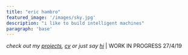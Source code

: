```yaml
---
title: "eric hambro"
featured_image: '/images/sky.jpg'
description: "i like to build intelligent machines"
paragraph: 'base'
---
```


*check out my [projects](./projects), [cv](./vitae) or just say [hi](./contact)* | WORK IN PROGRESS 27/4/19